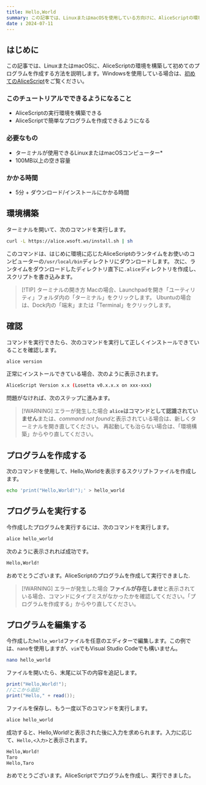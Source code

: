 ```yaml
---
title: Hello,World
summary: この記事では、LinuxまたはmacOSを使用している方向けに、AliceScriptの環境を構築して初めてのプログラムを作成し、実行します。
date : 2024-07-11
---
```


## はじめに

この記事では、LinuxまたはmacOSに、AliceScriptの環境を構築して初めてのプログラムを作成する方法を説明します。Windowsを使用している場合は、[初めてのAliceScript](./begining-alice.md)をご覧ください。

### このチュートリアルでできるようになること

- AliceScriptの実行環境を構築できる
- AliceScriptで簡単なプログラムを作成できるようになる

### 必要なもの

- ターミナルが使用できるLinuxまたはmacOSコンピューター*
- 100MB以上の空き容量

### かかる時間

- 5分 + ダウンロード/インストールにかかる時間

## 環境構築
ターミナルを開いて、次のコマンドを実行します。

```sh title="シェル"
curl -L https://alice.wsoft.ws/install.sh | sh
```

このコマンドは、はじめに環境に応じたAliceScriptのランタイムをお使いのコンピューターの`/usr/local/bin`ディレクトリにダウンロードします。
次に、ランタイムをダウンロードしたディレクトリ直下に`.alice`ディレクトリを作成し、スクリプトを書き込みます。

> [!TIP] ターミナルの開き方
> Macの場合、Launchpadを開き「ユーティリティ」フォルダ内の「ターミナル」をクリックします。
> Ubuntuの場合は、Dock内の「端末」または「Terminal」をクリックします。

## 確認

コマンドを実行できたら、次のコマンドを実行して正しくインストールできていることを確認します。

```sh title="シェル"
alice version
```

正常にインストールできている場合、次のように表示されます。

```sh title="シェル"
AliceScript Version x.x (Losetta v0.x.x.x on xxx-xxx)
```

問題がなければ、次のステップに進みます。

> [!WARNING] エラーが発生した場合
> **`alice`はコマンドとして認識されていません**または、*command not found*と表示されている場合は、新しくターミナルを開き直してください。
> 再起動しても治らない場合は、「環境構築」からやり直してください。

## プログラムを作成する

次のコマンドを使用して、Hello,Worldを表示するスクリプトファイルを作成します。

```sh title="シェル"
echo 'print("Hello,World!");' > hello_world
```

## プログラムを実行する

今作成したプログラムを実行するには、次のコマンドを実行します。

```sh title="シェル"
alice hello_world
```

次のように表示されれば成功です。

```sh title="シェル"
Hello,World!
```

おめでとうございます。AliceScriptのプログラムを作成して実行できました.

> [!WARNING] エラーが発生した場合
> **ファイルが存在しませ**と表示されている場合、コマンドにタイプミスがなかったかを確認してください。「プログラムを作成する」からやり直してください。

## プログラムを編集する

今作成した`hello_world`ファイルを任意のエディターで編集します。この例では、`nano`を使用しますが、`vim`でもVisual Studio Codeでも構いません。

```sh title="シェル"
nano hello_world
```

ファイルを開いたら、末尾に以下の内容を追記します。

```cs title="AliceScript"
print("Hello,World!");
//ここから追記
print("Hello," + read());
```

ファイルを保存し、もう一度以下のコマンドを実行します。

```sh title="シェル"
alice hello_world
```

成功すると、Hello,World!と表示された後に入力を求められます。入力に応じて、`Hello,<入力>`と表示されます。

```sh title="シェル"
Hello,World!
Taro
Hello,Taro
```

おめでとうございます。AliceScriptでプログラムを作成し、実行できました。
